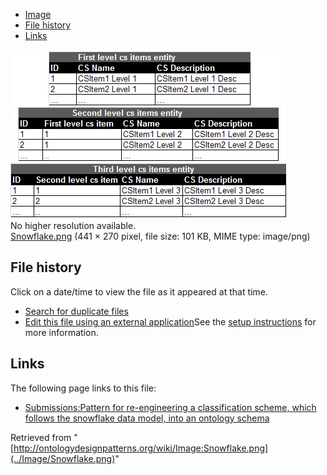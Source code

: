 * [Image](../Image/Snowflake.png#file)
* [File history](../Image/Snowflake.png#filehistory)
* [Links](../Image/Snowflake.png#filelinks)

[![Image:Snowflake.png](../images/2/27/Snowflake.png)](../images/2/27/Snowflake.png)  
No higher resolution available.  
[Snowflake.png](../images/2/27/Snowflake.png)‎ (441 × 270 pixel, file size: 101 KB, MIME type: image/png)

## File history

Click on a date/time to view the file as it appeared at that time.



  
* [Search for duplicate files](http://ontologydesignpatterns.org/wiki/Special:FileDuplicateSearch/Snowflake.png "Special:FileDuplicateSearch/Snowflake.png")
* [Edit this file using an external application](http://ontologydesignpatterns.org/wiki/index.php?title=Image:Snowflake.png&action=edit&externaledit=true&mode=file "Image:Snowflake.png")See the [setup instructions](http://www.mediawiki.org/wiki/Manual:External_editors "http://www.mediawiki.org/wiki/Manual:External_editors") for more information.

## Links



The following page links to this file:


* [Submissions:Pattern for re-engineering a classification scheme, which follows the snowflake data model, into an ontology schema](../Submissions/Pattern_for_re-engineering_a_classification_scheme,_which_follows_the_snowflake_data_model,_into_an_ontology_schema "Submissions:Pattern for re-engineering a classification scheme, which follows the snowflake data model, into an ontology schema")


Retrieved from "[http://ontologydesignpatterns.org/wiki/Image:Snowflake.png](../Image/Snowflake.png)"